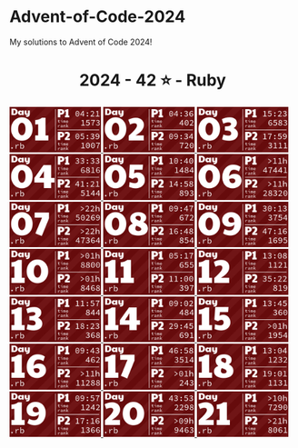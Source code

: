 # Advent-of-Code-2024
My solutions to Advent of Code 2024!

<!-- AOC TILES BEGIN -->
<h1 align="center">
  2024 - 42 ⭐ - Ruby
</h1>
<a href="12-01-24/main.rb">
  <img src=".aoc_tiles/tiles/2024/01.png" width="161px">
</a>
<a href="12-02-24/main.rb">
  <img src=".aoc_tiles/tiles/2024/02.png" width="161px">
</a>
<a href="12-03-24/main.rb">
  <img src=".aoc_tiles/tiles/2024/03.png" width="161px">
</a>
<a href="12-04-24/main.rb">
  <img src=".aoc_tiles/tiles/2024/04.png" width="161px">
</a>
<a href="12-05-24/main.rb">
  <img src=".aoc_tiles/tiles/2024/05.png" width="161px">
</a>
<a href="12-06-24/main.rb">
  <img src=".aoc_tiles/tiles/2024/06.png" width="161px">
</a>
<a href="12-07-24/main.rb">
  <img src=".aoc_tiles/tiles/2024/07.png" width="161px">
</a>
<a href="12-08-24/main.rb">
  <img src=".aoc_tiles/tiles/2024/08.png" width="161px">
</a>
<a href="12-09-24/main.rb">
  <img src=".aoc_tiles/tiles/2024/09.png" width="161px">
</a>
<a href="12-10-24/main.rb">
  <img src=".aoc_tiles/tiles/2024/10.png" width="161px">
</a>
<a href="12-11-24/main.rb">
  <img src=".aoc_tiles/tiles/2024/11.png" width="161px">
</a>
<a href="12-12-24/main.rb">
  <img src=".aoc_tiles/tiles/2024/12.png" width="161px">
</a>
<a href="12-13-24/main.rb">
  <img src=".aoc_tiles/tiles/2024/13.png" width="161px">
</a>
<a href="12-14-24/main.rb">
  <img src=".aoc_tiles/tiles/2024/14.png" width="161px">
</a>
<a href="12-15-24/main.rb">
  <img src=".aoc_tiles/tiles/2024/15.png" width="161px">
</a>
<a href="12-16-24/main.rb">
  <img src=".aoc_tiles/tiles/2024/16.png" width="161px">
</a>
<a href="12-17-24/main.rb">
  <img src=".aoc_tiles/tiles/2024/17.png" width="161px">
</a>
<a href="12-18-24/main.rb">
  <img src=".aoc_tiles/tiles/2024/18.png" width="161px">
</a>
<a href="12-19-24/main.rb">
  <img src=".aoc_tiles/tiles/2024/19.png" width="161px">
</a>
<a href="12-20-24/main.rb">
  <img src=".aoc_tiles/tiles/2024/20.png" width="161px">
</a>
<a href="12-21-24/why.rb">
  <img src=".aoc_tiles/tiles/2024/21.png" width="161px">
</a>
<!-- AOC TILES END -->
